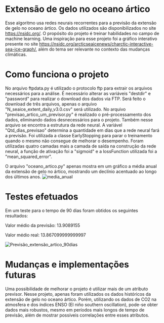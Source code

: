 # Extensão de gelo no oceano ártico
Esse algoritmo usa redes neurais recorrentes para a previsão da extensão de gelo no oceano ártico. 
Os dados utilizados são disponibilizados no site https://nsidc.org/. 
O propósito do projeto é treinar habilidades no campo de machine learning. Uma inspiração para esse projeto foi a gráfico interativo presente no site https://nsidc.org/arcticseaicenews/charctic-interactive-sea-ice-graph/, além do tema ser relevante no contexto das mudanças climáticas. 

# Como funciona o projeto
No arquivo ftpdata.py é utilizado o protocolo ftp para extrair os arquivos necessários para a análise. É necessário alterar as variáveis "destdir" e "password" para realizar o download dos dados via FTP.
Será feito o download de três arquivos, apenas o arquivo "N_seaice_extent_daily_v3.0.csv" será utilizado. 
No arquivo "previsao_artico_um_previsor.py" é realizado o pré-processamento dos dados, eliminando dados desnecessários para o projeto.
Também nesse arquivo se encontra a estrutura da rede neural.
A variável "Qtd_dias_previsao" determina a quantidade em dias que a rede neural fará a previsão. 
Foi utilizada a classe EarlyStopping para parar o treinamento quando o mesmo não consegue de melhorar o desempenho.
Foram utilizadas quatro camadas mais a camada de saída na construção da rede neural, a função de ativação foi a "sigmoid" e a lossFunction utilizada foi a "mean_squared_error".

O arquivo "oceano_artico.py" apenas mostra em um gráfico a média anual da extensão de gelo no ártico, mostrando um declínio acentuado ao longo dos últimos anos. 
![media_anual](https://user-images.githubusercontent.com/54844874/171720233-eaf38e26-602c-4615-9097-b06fb32a0767.png)


# Testes efetuados
Em um teste para o tempo de 90 dias foram obtidos os seguintes resultados:

Valor médio da previsão: 13.9089155

Valor médio real: 13.867099999999997

![Previsão_extensão_artico_90dias](https://user-images.githubusercontent.com/54844874/171716675-ba0c0fd9-b4ce-49b8-b45d-909d0ba5efcf.png)


# Mudanças e implementações futuras
Uma possibilidade de melhorar o projeto é utilizar mais de um atributo previsor. 
Nesse projeto, apenas foram utilizados os dados históricos da extensão de gelo no oceano ártico. 
Porém, utilizando os dados de CO2 na atmosfera e dos índices ENSO (El niño southern oscillation), pode-se obter dados mais robustos, mesmo em períodos mais longos de tempo de previsão, além de mostrar possíveis correlações entre esses atributos. 
